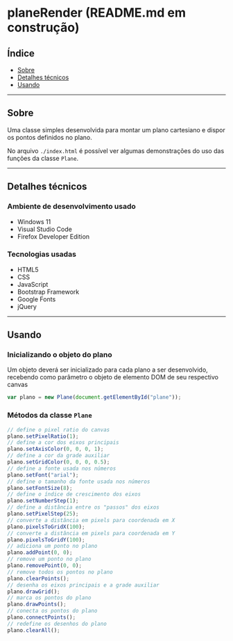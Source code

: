 # planeRender (README.md em construção)

## Índice

- [Sobre](#about)
- [Detalhes técnicos](#technical_analysis)
- [Usando](#using)

---

## Sobre <a name = "about"></a>

Uma classe simples desenvolvida para montar um plano cartesiano e dispor os pontos definidos no plano.

No arquivo `./index.html` é possível ver algumas demonstrações do uso das funções da classe `Plane`.

---

## Detalhes técnicos <a name = "technical_analysis"></a>

### Ambiente de desenvolvimento usado

- Windows 11
- Visual Studio Code
- Firefox Developer Edition

### Tecnologias usadas

- HTML5
- CSS
- JavaScript
- Bootstrap Framework
- Google Fonts
- jQuery

---

## Usando <a name = "using"></a>

### Inicializando o objeto do plano

Um objeto deverá ser inicializado para cada plano a ser desenvolvido, recebendo como parâmetro o objeto de elemento DOM de seu respectivo canvas

```js
var plano = new Plane(document.getElementById("plane"));
```

### Métodos da classe `Plane`

```js
// define o pixel ratio do canvas
plano.setPixelRatio(1);
// define a cor dos eixos principais
plano.setAxisColor(0, 0, 0, 1);
// define a cor da grade auxiliar
plano.setGridColor(0, 0, 0, 0.5);
// define a fonte usada nos números
plano.setFont("arial");
// define o tamanho da fonte usada nos números
plano.setFontSize(8);
// define o índice de crescimento dos eixos
plano.setNumberStep(1);
// define a distância entre os "passos" dos eixos
plano.setPixelStep(25);
// converte a distância em pixels para coordenada em X
plano.pixelsToGridX(100);
// converte a distância em pixels para coordenada em Y
plano.pixelsToGridY(100);
// adiciona um ponto no plano
plano.addPoint(0, 0);
// remove um ponto no plano
plano.removePoint(0, 0);
// remove todos os pontos no plano
plano.clearPoints();
// desenha os eixos principais e a grade auxiliar
plano.drawGrid();
// marca os pontos do plano
plano.drawPoints();
// conecta os pontos do plano
plano.connectPoints();
// redefine os desenhos do plano
plano.clearAll();
```